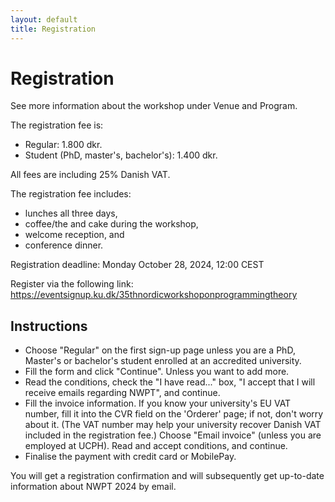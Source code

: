 ```yaml
---
layout: default
title: Registration
---
```


# Registration

See more information about the workshop under Venue and Program.

The registration fee is:
  * Regular: 1.800 dkr.
  * Student (PhD, master's, bachelor's): 1.400 dkr.

All fees are including 25% Danish VAT.

The registration fee includes:
  * lunches all three days,
  * coffee/the and cake during the workshop,
  * welcome reception, and
  * conference dinner.

Registration deadline: Monday October 28, 2024, 12:00 CEST

Register via the following link:
<a href="https://eventsignup.ku.dk/35thnordicworkshoponprogrammingtheory">https://eventsignup.ku.dk/35thnordicworkshoponprogrammingtheory</a>


## Instructions
* Choose "Regular" on the first sign-up page unless you are a PhD, Master's or bachelor's student enrolled at an accredited university. 
* Fill the form and click "Continue". Unless you want to add more.
* Read the conditions, check the "I have read..." box, "I accept that I will receive emails regarding NWPT", and continue.
* Fill the invoice information. If you know your university's EU VAT number, fill it into the CVR field on the 'Orderer' page; if not, don't worry about it. (The VAT number may help your university recover Danish VAT included in the registration fee.) Choose "Email invoice" (unless you are employed at UCPH). Read and accept conditions, and continue.
* Finalise the payment with credit card or MobilePay.

You will get a registration confirmation and will subsequently get up-to-date information about NWPT 2024 by email.
